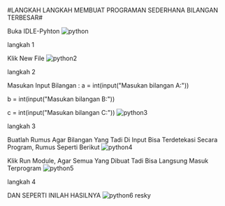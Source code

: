 #LANGKAH LANGKAH MEMBUAT PROGRAMAN SEDERHANA BILANGAN TERBESAR#

Buka IDLE-Pyhton
![python ](https://user-images.githubusercontent.com/56529741/67614935-101e4200-f77a-11e9-9097-745533d24da8.jpg)

langkah 1

Klik New File
![python2](https://user-images.githubusercontent.com/56529741/67614952-6ab79e00-f77a-11e9-935f-11e5b078c4b7.jpg)

langkah 2

Masukan Input Bilangan :
a = int(input("Masukan bilangan A:"))

b = int(input("Masukan bilangan B:"))

c = int(input("Masukan bilangan C:"))
![python3](https://user-images.githubusercontent.com/56529741/67614960-9175d480-f77a-11e9-99dd-9e6b57dd88a5.jpg)

langkah 3

Buatlah Rumus Agar Bilangan Yang Tadi Di Input Bisa Terdetekasi Secara Program, Rumus Seperti Berikut
![python4](https://user-images.githubusercontent.com/56529741/67615060-2e853d00-f77c-11e9-95b0-9f5dd7f00277.jpg)



Klik Run Module, Agar Semua Yang Dibuat Tadi Bisa Langsung Masuk Terprogram
![python5](https://user-images.githubusercontent.com/56529741/67615069-54aadd00-f77c-11e9-83a6-ef290ce633fe.jpg)


langkah 4

DAN SEPERTI INILAH HASILNYA
![python6](https://user-images.githubusercontent.com/56529741/67615076-74420580-f77c-11e9-90ff-6e4afb3ee85e.png)
resky 
